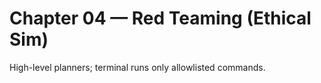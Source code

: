 # Chapter 04 — Red Teaming (Ethical Sim)

High-level planners; terminal runs only allowlisted commands.
